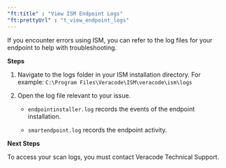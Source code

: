 ```yaml
---
"ft:title" : "View ISM Endpoint Logs"
"ft:prettyUrl" : "t_view_endpoint_logs"
---
```


If you encounter errors using ISM, you can refer to the log files for your endpoint to help with troubleshooting.

<p font-size="13pt"><b>Steps</b></p>

1.  Navigate to the logs folder in your ISM installation directory. For example: `C:\Program Files\Veracode\ISM\veracode\ism\logs`

2.  Open the log file relevant to your issue.

    -   `endpointinstaller.log` records the events of the endpoint installation.

    -   `smartendpoint.log` records the endpoint activity.

<p font-size="13pt"><b>Next Steps</b></p>

To access your scan logs, you must contact Veracode Technical Support.

